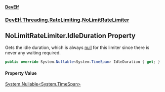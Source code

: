 #### [DevElf](README.md 'README')
### [DevElf\.Threading\.RateLimiting](DevElf.Threading.RateLimiting.md 'DevElf\.Threading\.RateLimiting').[NoLimitRateLimiter](NoLimitRateLimiter.md 'DevElf\.Threading\.RateLimiting\.NoLimitRateLimiter')

## NoLimitRateLimiter\.IdleDuration Property

Gets the idle duration, which is always [null](https://docs.microsoft.com/en-us/dotnet/csharp/language-reference/keywords/null 'https://docs\.microsoft\.com/en\-us/dotnet/csharp/language\-reference/keywords/null') for this limiter
since there is never any waiting required\.

```csharp
public override System.Nullable<System.TimeSpan> IdleDuration { get; }
```

#### Property Value
[System\.Nullable&lt;](https://learn.microsoft.com/en-us/dotnet/api/system.nullable-1 'System\.Nullable\`1')[System\.TimeSpan](https://learn.microsoft.com/en-us/dotnet/api/system.timespan 'System\.TimeSpan')[&gt;](https://learn.microsoft.com/en-us/dotnet/api/system.nullable-1 'System\.Nullable\`1')